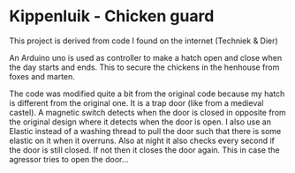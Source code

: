 # Kippenluik - Chicken guard

This project is derived from code I found on the internet (Techniek & Dier)

An Arduino uno is used as controller to make a hatch open and close when the day starts and ends.
This to secure the chickens in the henhouse from foxes and marten.

The code was modified quite a bit from the original code because my hatch is different from the original one. 
It is a trap door (like from a medieval castel). 
A magnetic switch detects when the door is closed in opposite from the original design where it detects when the door is open.
I also use an Elastic instead of a washing thread to pull the door such that there is some elastic on it when it overruns.
Also at night it also checks every second if the door is still closed. If not then it closes the door again. 
This in case the agressor tries to open the door...
